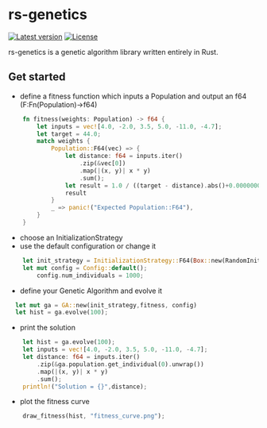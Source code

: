 # rs-genetics
[![Latest version](https://img.shields.io/crates/v/rs-genetics.svg)](https://crates.io/crates/rs-genetics)
[![License](https://img.shields.io/badge/license-Apache%202.0-blue?style=flat-square)](https://github.com/nicferrari/rs-backtester/blob/master/LICENSE-APACHE-2.0)

rs-genetics is a genetic algorithm library written entirely in Rust.

## Get started
- define a fitness function which inputs a Population and output an f64 (F:Fn(Population)->f64)
```rust
    fn fitness(weights: Population) -> f64 {
        let inputs = vec![4.0, -2.0, 3.5, 5.0, -11.0, -4.7];
        let target = 44.0;
        match weights {
            Population::F64(vec) => {
                let distance: f64 = inputs.iter()
                    .zip(&vec[0])
                    .map(|(x, y)| x * y)
                    .sum();
                let result = 1.0 / ((target - distance).abs()+0.000000001);
                result
            }
            _ => panic!("Expected Population::F64"),
        }
    }
```
- choose an InitializationStrategy
- use the default configuration or change it

```rust
    let init_strategy = InitializationStrategy::F64(Box::new(RandomInitialization));
    let mut config = Config::default();
        config.num_individuals = 1000;
```
- define your Genetic Algorithm and evolve it
```rust
  let mut ga = GA::new(init_strategy,fitness, config)
  let hist = ga.evolve(100);
```
- print the solution
```rust
    let hist = ga.evolve(100);
    let inputs = vec![4.0, -2.0, 3.5, 5.0, -11.0, -4.7];
    let distance: f64 = inputs.iter()
        .zip(&ga.population.get_individual(0).unwrap())
        .map(|(x, y)| x * y)
        .sum();
    println!("Solution = {}",distance);
```
- plot the fitness curve
```rust
    draw_fitness(hist, "fitness_curve.png");
```